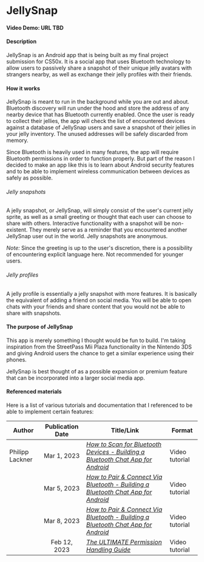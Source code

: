 # JellySnap
#### Video Demo: URL TBD

#### Description
JellySnap is an Android app that is being built as my final project submission for CS50x. It is a
social app that uses Bluetooth technology to allow users to passively share a snapshot of their unique 
jelly avatars with strangers nearby, as well as exchange their jelly profiles with their friends.

#### How it works
JellySnap is meant to run in the background while you are out and about. Bluetooth discovery will run
under the hood and store the address of any nearby device that has Bluetooth currently enabled. Once
the user is ready to collect their jellies, the app will check the list of encountered devices against
a database of JellySnap users and save a snapshot of their jellies in your jelly inventory. The
unused addresses will be safely discarded from memory.

Since Bluetooth is heavily used in many features, the app will require Bluetooth permissions in order
to function properly. But part of the reason I decided to make an app like this is to learn about
Android security features and to be able to implement wireless communication between devices as safely 
as possible.

###### Jelly snapshots
A jelly snapshot, or JellySnap, will simply consist of the user's current jelly sprite, as well as a
small greeting or thought that each user can choose to share with others. Interactive functionality 
with a snapshot will be non-existent. They merely serve as a reminder that you encountered another
JellySnap user out in the world. Jelly snapshots are anonymous.

_Note:_ Since the greeting is up to the user's discretion, there is a possibility of encountering explicit
language here. Not recommended for younger users.

###### Jelly profiles
A jelly profile is essentially a jelly snapshot with more features. It is basically the equivalent of
adding a friend on social media. You will be able to open chats with your friends and share content
that you would not be able to share with snapshots.

#### The purpose of JellySnap
This app is merely something I thought would be fun to build. I'm taking inspiration from the StreetPass
Mii Plaza functionality in the Nintendo 3DS and giving Android users the chance to get a similar
experience using their phones.

JellySnap is best thought of as a possible expansion or premium feature that can be incorporated into
a larger social media app.

#### Referenced materials
Here is a list of various tutorials and documentation that I referenced to be able to implement certain
features:

| Author          | Publication Date | Title/Link                                                                                                                            | Format         |
|-----------------|:----------------:|---------------------------------------------------------------------------------------------------------------------------------------|----------------|
| Philipp Lackner |   Mar 1, 2023    | [_How to Scan for Bluetooth Devices - Building a Bluetooth Chat App for Android_](https://youtu.be/A41hkHoYu4M?si=rW8hYZ0orUlLxRkL)   | Video tutorial |
|                 |   Mar 5, 2023    | [_How to Pair & Connect Via Bluetooth - Building a Bluetooth Chat App for Android_](https://youtu.be/9dcRWtARgmk?si=ghTJPOkreG_HSsdd) | Video tutorial |
|                 |   Mar 8, 2023    | [_How to Pair & Connect Via Bluetooth - Building a Bluetooth Chat App for Android_](https://youtu.be/8ypJkxU4FCw?si=1KhntkeIFTNyomTB) | Video tutorial | 
|                 |   Feb 12, 2023   | [_The ULTIMATE Permission Handling Guide_](https://youtu.be/D3JCtaK8LSU?si=Z8GM-afpnujObHSR)                                          | Video tutorial |